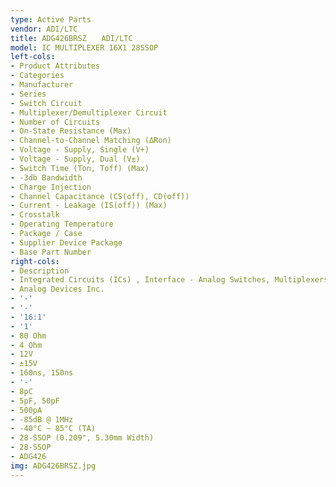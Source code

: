 ```yaml
---
type: Active Parts
vendor: ADI/LTC
title: ADG426BRSZ　　ADI/LTC
model: IC MULTIPLEXER 16X1 28SSOP
left-cols:
- Product Attributes
- Categories
- Manufacturer
- Series
- Switch Circuit
- Multiplexer/Demultiplexer Circuit
- Number of Circuits
- On-State Resistance (Max)
- Channel-to-Channel Matching (ΔRon)
- Voltage - Supply, Single (V+)
- Voltage - Supply, Dual (V±)
- Switch Time (Ton, Toff) (Max)
- -3db Bandwidth
- Charge Injection
- Channel Capacitance (CS(off), CD(off))
- Current - Leakage (IS(off)) (Max)
- Crosstalk
- Operating Temperature
- Package / Case
- Supplier Device Package
- Base Part Number
right-cols:
- Description
- Integrated Circuits (ICs) , Interface - Analog Switches, Multiplexers, Demultiplexers
- Analog Devices Inc.
- '-'
- '-'
- '16:1'
- '1'
- 80 Ohm
- 4 Ohm
- 12V
- ±15V
- 160ns, 150ns
- '-'
- 8pC
- 5pF, 50pF
- 500pA
- -85dB @ 1MHz
- -40°C ~ 85°C (TA)
- 28-SSOP (0.209", 5.30mm Width)
- 28-SSOP
- ADG426
img: ADG426BRSZ.jpg
---
```

